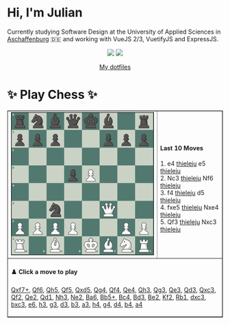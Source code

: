 # **Hi, I'm Julian**

Currently studying Software Design at the University of Applied Sciences in <a href="https://www.th-ab.de/en/" >Aschaffenburg</a> :de: and working with VueJS 2/3, VuetifyJS and ExpressJS.

<p align="center">
  <img src="https://github-readme-stats.vercel.app/api/top-langs/?username=thieleju&theme=blue-green&hide=jupyter%20notebook&layout=compact"  />
  <img width="420" src="https://github-readme-stats.vercel.app/api?username=thieleju&theme=blue-green&show_icons=true"/>
</p>

<p align="center">
    <a href="https://github.com/thieleju/dotfiles">My dotfiles</a>
</p>

<h1>✨ Play Chess ✨ </h1>

<table border="1" style="width:100%; border-collapse:collapse;">
<tr>
  <td><img src="https://raw.githubusercontent.com/thieleju/thieleju/main/games/game0/chessboard-1723977292.png" alt="Chessboard" width="600"/></td>
  <td>
    <h4>Last 10 Moves</h4>
    1. e4 <a href="https://github.com/thieleju">thieleju</a> e5 <a href="https://github.com/thieleju">thieleju</a><br>
2. Nc3 <a href="https://github.com/thieleju">thieleju</a> Nf6 <a href="https://github.com/thieleju">thieleju</a><br>
3. f4 <a href="https://github.com/thieleju">thieleju</a> d5 <a href="https://github.com/thieleju">thieleju</a><br>
4. fxe5 <a href="https://github.com/thieleju">thieleju</a> Nxe4 <a href="https://github.com/thieleju">thieleju</a><br>
5. Qf3 <a href="https://github.com/thieleju">thieleju</a> Nxc3 <a href="https://github.com/thieleju">thieleju</a><br>

  </td>
</tr>
<tr>
  <td colspan="2">
    <h4>♟️ Click a move to play</h4>
    <a href="https://github.com/thieleju/thieleju/issues/new?title=Qxf7+&body=Click+%27Submit+new+Issue%27+to+play+the+move&labels=chess" target="_blank">Qxf7+</a>, <a href="https://github.com/thieleju/thieleju/issues/new?title=Qf6&body=Click+%27Submit+new+Issue%27+to+play+the+move&labels=chess" target="_blank">Qf6</a>, <a href="https://github.com/thieleju/thieleju/issues/new?title=Qh5&body=Click+%27Submit+new+Issue%27+to+play+the+move&labels=chess" target="_blank">Qh5</a>, <a href="https://github.com/thieleju/thieleju/issues/new?title=Qf5&body=Click+%27Submit+new+Issue%27+to+play+the+move&labels=chess" target="_blank">Qf5</a>, <a href="https://github.com/thieleju/thieleju/issues/new?title=Qxd5&body=Click+%27Submit+new+Issue%27+to+play+the+move&labels=chess" target="_blank">Qxd5</a>, <a href="https://github.com/thieleju/thieleju/issues/new?title=Qg4&body=Click+%27Submit+new+Issue%27+to+play+the+move&labels=chess" target="_blank">Qg4</a>, <a href="https://github.com/thieleju/thieleju/issues/new?title=Qf4&body=Click+%27Submit+new+Issue%27+to+play+the+move&labels=chess" target="_blank">Qf4</a>, <a href="https://github.com/thieleju/thieleju/issues/new?title=Qe4&body=Click+%27Submit+new+Issue%27+to+play+the+move&labels=chess" target="_blank">Qe4</a>, <a href="https://github.com/thieleju/thieleju/issues/new?title=Qh3&body=Click+%27Submit+new+Issue%27+to+play+the+move&labels=chess" target="_blank">Qh3</a>, <a href="https://github.com/thieleju/thieleju/issues/new?title=Qg3&body=Click+%27Submit+new+Issue%27+to+play+the+move&labels=chess" target="_blank">Qg3</a>, <a href="https://github.com/thieleju/thieleju/issues/new?title=Qe3&body=Click+%27Submit+new+Issue%27+to+play+the+move&labels=chess" target="_blank">Qe3</a>, <a href="https://github.com/thieleju/thieleju/issues/new?title=Qd3&body=Click+%27Submit+new+Issue%27+to+play+the+move&labels=chess" target="_blank">Qd3</a>, <a href="https://github.com/thieleju/thieleju/issues/new?title=Qxc3&body=Click+%27Submit+new+Issue%27+to+play+the+move&labels=chess" target="_blank">Qxc3</a>, <a href="https://github.com/thieleju/thieleju/issues/new?title=Qf2&body=Click+%27Submit+new+Issue%27+to+play+the+move&labels=chess" target="_blank">Qf2</a>, <a href="https://github.com/thieleju/thieleju/issues/new?title=Qe2&body=Click+%27Submit+new+Issue%27+to+play+the+move&labels=chess" target="_blank">Qe2</a>, <a href="https://github.com/thieleju/thieleju/issues/new?title=Qd1&body=Click+%27Submit+new+Issue%27+to+play+the+move&labels=chess" target="_blank">Qd1</a>, <a href="https://github.com/thieleju/thieleju/issues/new?title=Nh3&body=Click+%27Submit+new+Issue%27+to+play+the+move&labels=chess" target="_blank">Nh3</a>, <a href="https://github.com/thieleju/thieleju/issues/new?title=Ne2&body=Click+%27Submit+new+Issue%27+to+play+the+move&labels=chess" target="_blank">Ne2</a>, <a href="https://github.com/thieleju/thieleju/issues/new?title=Ba6&body=Click+%27Submit+new+Issue%27+to+play+the+move&labels=chess" target="_blank">Ba6</a>, <a href="https://github.com/thieleju/thieleju/issues/new?title=Bb5+&body=Click+%27Submit+new+Issue%27+to+play+the+move&labels=chess" target="_blank">Bb5+</a>, <a href="https://github.com/thieleju/thieleju/issues/new?title=Bc4&body=Click+%27Submit+new+Issue%27+to+play+the+move&labels=chess" target="_blank">Bc4</a>, <a href="https://github.com/thieleju/thieleju/issues/new?title=Bd3&body=Click+%27Submit+new+Issue%27+to+play+the+move&labels=chess" target="_blank">Bd3</a>, <a href="https://github.com/thieleju/thieleju/issues/new?title=Be2&body=Click+%27Submit+new+Issue%27+to+play+the+move&labels=chess" target="_blank">Be2</a>, <a href="https://github.com/thieleju/thieleju/issues/new?title=Kf2&body=Click+%27Submit+new+Issue%27+to+play+the+move&labels=chess" target="_blank">Kf2</a>, <a href="https://github.com/thieleju/thieleju/issues/new?title=Rb1&body=Click+%27Submit+new+Issue%27+to+play+the+move&labels=chess" target="_blank">Rb1</a>, <a href="https://github.com/thieleju/thieleju/issues/new?title=dxc3&body=Click+%27Submit+new+Issue%27+to+play+the+move&labels=chess" target="_blank">dxc3</a>, <a href="https://github.com/thieleju/thieleju/issues/new?title=bxc3&body=Click+%27Submit+new+Issue%27+to+play+the+move&labels=chess" target="_blank">bxc3</a>, <a href="https://github.com/thieleju/thieleju/issues/new?title=e6&body=Click+%27Submit+new+Issue%27+to+play+the+move&labels=chess" target="_blank">e6</a>, <a href="https://github.com/thieleju/thieleju/issues/new?title=h3&body=Click+%27Submit+new+Issue%27+to+play+the+move&labels=chess" target="_blank">h3</a>, <a href="https://github.com/thieleju/thieleju/issues/new?title=g3&body=Click+%27Submit+new+Issue%27+to+play+the+move&labels=chess" target="_blank">g3</a>, <a href="https://github.com/thieleju/thieleju/issues/new?title=d3&body=Click+%27Submit+new+Issue%27+to+play+the+move&labels=chess" target="_blank">d3</a>, <a href="https://github.com/thieleju/thieleju/issues/new?title=b3&body=Click+%27Submit+new+Issue%27+to+play+the+move&labels=chess" target="_blank">b3</a>, <a href="https://github.com/thieleju/thieleju/issues/new?title=a3&body=Click+%27Submit+new+Issue%27+to+play+the+move&labels=chess" target="_blank">a3</a>, <a href="https://github.com/thieleju/thieleju/issues/new?title=h4&body=Click+%27Submit+new+Issue%27+to+play+the+move&labels=chess" target="_blank">h4</a>, <a href="https://github.com/thieleju/thieleju/issues/new?title=g4&body=Click+%27Submit+new+Issue%27+to+play+the+move&labels=chess" target="_blank">g4</a>, <a href="https://github.com/thieleju/thieleju/issues/new?title=d4&body=Click+%27Submit+new+Issue%27+to+play+the+move&labels=chess" target="_blank">d4</a>, <a href="https://github.com/thieleju/thieleju/issues/new?title=b4&body=Click+%27Submit+new+Issue%27+to+play+the+move&labels=chess" target="_blank">b4</a>, <a href="https://github.com/thieleju/thieleju/issues/new?title=a4&body=Click+%27Submit+new+Issue%27+to+play+the+move&labels=chess" target="_blank">a4</a>
     <br/><br/>
  </td>
</tr>
</table>
